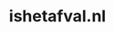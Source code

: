 ---
layout: post
title:  "ishetafval.nl"
internal_url:  "/dutchgov/ishetafval.nl.html"
categories: dutchgov
---